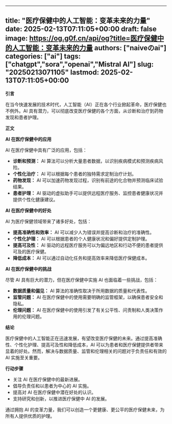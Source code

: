 
---
title: "医疗保健中的人工智能：变革未来的力量"
date: 2025-02-13T07:11:05+00:00
draft: false
image: https://og.g0f.cn/api/og?title=医疗保健中的人工智能：变革未来的力量
authors: ["naiveのai"]
categories: ["ai"]
tags: ["chatgpt","sora","openai","Mistral AI"]
slug: "20250213071105"
lastmod: 2025-02-13T07:11:05+00:00
---
**引言**

在当今快速发展的技术时代，人工智能（AI）正在各个行业掀起革命，医疗保健也不例外。AI 具有潜力，可以彻底改变医疗保健的各个方面，从诊断和治疗到药物发现和患者护理。

**正文**

**AI 在医疗保健中的应用**

AI 在医疗保健中具有广泛的应用，包括：

* **诊断和预测：** AI 算法可以分析大量患者数据，以识别疾病模式和预测疾病风险。
* **个性化治疗：** AI 可以根据每个患者的独特需求定制治疗计划。
* **药物发现：** AI 可以加速药物发现过程，识别有前途的化合物并预测临床试验结果。
* **患者护理：** AI 驱动的虚拟助手可以提供远程医疗服务、监控患者健康状况并提供个性化健康建议。

**AI 在医疗保健中的好处**

AI 为医疗保健领域带来了诸多好处，包括：

* **提高准确性和效率：** AI 可以减少人为错误并提高诊断和治疗的准确性。
* **个性化护理：** AI 可以根据患者的个人健康状况和偏好提供定制护理。
* **提高可及性：** AI 驱动的远程医疗服务可以为偏远地区和行动不便的患者提供可及的医疗保健。
* **降低成本：** AI 可以通过自动化任务和提高效率来降低医疗保健成本。

**AI 在医疗保健中的挑战**

尽管 AI 具有巨大的潜力，但在医疗保健中实施 AI 也面临着一些挑战，包括：

* **数据质量和偏见：** AI 算法的准确性取决于所用数据的质量和代表性。
* **监管问题：** AI 在医疗保健中的使用需要明确的监管框架，以确保患者安全和隐私。
* **伦理问题：** AI 在医疗保健中的使用引发了有关公平性、问责制和人类决策作用的伦理问题。

**结论**

医疗保健中的人工智能正在迅速发展，有望改变医疗保健的未来。通过提高准确性、个性化护理、提高可及性和降低成本，AI 可以为患者和医疗保健提供者带来显着的好处。然而，解决与数据质量、监管和伦理相关的问题对于负责任和有效的 AI 实施至关重要。

**行动步骤**

* 关注 AI 在医疗保健中的最新进展。
* 倡导负责任和以患者为中心的 AI 实施。
* 提高对 AI 在医疗保健中潜在好处的认识。
* 支持研究和创新，以推进医疗保健中 AI 的发展。

通过拥抱 AI 的变革力量，我们可以创造一个更健康、更公平的医疗保健未来，为所有人提供优质的护理。